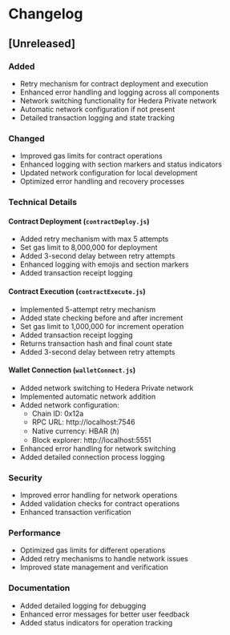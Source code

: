 # Changelog

## [Unreleased]

### Added
- Retry mechanism for contract deployment and execution
- Enhanced error handling and logging across all components
- Network switching functionality for Hedera Private network
- Automatic network configuration if not present
- Detailed transaction logging and state tracking

### Changed
- Improved gas limits for contract operations
- Enhanced logging with section markers and status indicators
- Updated network configuration for local development
- Optimized error handling and recovery processes

### Technical Details

#### Contract Deployment (`contractDeploy.js`)
- Added retry mechanism with max 5 attempts
- Set gas limit to 8,000,000 for deployment
- Added 3-second delay between retry attempts
- Enhanced logging with emojis and section markers
- Added transaction receipt logging

#### Contract Execution (`contractExecute.js`)
- Implemented 5-attempt retry mechanism
- Added state checking before and after increment
- Set gas limit to 1,000,000 for increment operation
- Added transaction receipt logging
- Returns transaction hash and final count state
- Added 3-second delay between retry attempts

#### Wallet Connection (`walletConnect.js`)
- Added network switching to Hedera Private network
- Implemented automatic network addition
- Added network configuration:
  - Chain ID: 0x12a
  - RPC URL: http://localhost:7546
  - Native currency: HBAR (ℏ)
  - Block explorer: http://localhost:5551
- Enhanced error handling for network switching
- Added detailed connection process logging

### Security
- Improved error handling for network operations
- Added validation checks for contract operations
- Enhanced transaction verification

### Performance
- Optimized gas limits for different operations
- Added retry mechanisms to handle network issues
- Improved state management and verification

### Documentation
- Added detailed logging for debugging
- Enhanced error messages for better user feedback
- Added status indicators for operation tracking 